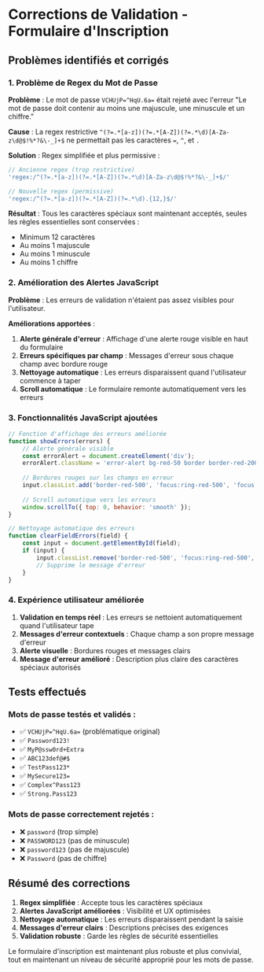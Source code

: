 # Corrections de Validation - Formulaire d'Inscription

## Problèmes identifiés et corrigés

### 1. **Problème de Regex du Mot de Passe**

**Problème** : Le mot de passe `VCHUjP=^HqU.6a=` était rejeté avec l'erreur "Le mot de passe doit contenir au moins une majuscule, une minuscule et un chiffre."

**Cause** : La regex restrictive `^(?=.*[a-z])(?=.*[A-Z])(?=.*\d)[A-Za-z\d@$!%*?&\-_]+$` ne permettait pas les caractères `=`, `^`, et `.`

**Solution** : Regex simplifiée et plus permissive :
```php
// Ancienne regex (trop restrictive)
'regex:/^(?=.*[a-z])(?=.*[A-Z])(?=.*\d)[A-Za-z\d@$!%*?&\-_]+$/'

// Nouvelle regex (permissive)
'regex:/^(?=.*[a-z])(?=.*[A-Z])(?=.*\d).{12,}$/'
```

**Résultat** : Tous les caractères spéciaux sont maintenant acceptés, seules les règles essentielles sont conservées :
- Minimum 12 caractères
- Au moins 1 majuscule
- Au moins 1 minuscule  
- Au moins 1 chiffre

### 2. **Amélioration des Alertes JavaScript**

**Problème** : Les erreurs de validation n'étaient pas assez visibles pour l'utilisateur.

**Améliorations apportées** :

1. **Alerte générale d'erreur** : Affichage d'une alerte rouge visible en haut du formulaire
2. **Erreurs spécifiques par champ** : Messages d'erreur sous chaque champ avec bordure rouge
3. **Nettoyage automatique** : Les erreurs disparaissent quand l'utilisateur commence à taper
4. **Scroll automatique** : Le formulaire remonte automatiquement vers les erreurs

### 3. **Fonctionnalités JavaScript ajoutées**

```javascript
// Fonction d'affichage des erreurs améliorée
function showErrors(errors) {
    // Alerte générale visible
    const errorAlert = document.createElement('div');
    errorAlert.className = 'error-alert bg-red-50 border border-red-200 text-red-700 px-4 py-3 rounded-lg mb-6';
    
    // Bordures rouges sur les champs en erreur
    input.classList.add('border-red-500', 'focus:ring-red-500', 'focus:border-red-500');
    
    // Scroll automatique vers les erreurs
    window.scrollTo({ top: 0, behavior: 'smooth' });
}

// Nettoyage automatique des erreurs
function clearFieldErrors(field) {
    const input = document.getElementById(field);
    if (input) {
        input.classList.remove('border-red-500', 'focus:ring-red-500', 'focus:border-red-500');
        // Supprime le message d'erreur
    }
}
```

### 4. **Expérience utilisateur améliorée**

1. **Validation en temps réel** : Les erreurs se nettoient automatiquement quand l'utilisateur tape
2. **Messages d'erreur contextuels** : Chaque champ a son propre message d'erreur
3. **Alerte visuelle** : Bordures rouges et messages clairs
4. **Message d'erreur amélioré** : Description plus claire des caractères spéciaux autorisés

## Tests effectués

### Mots de passe testés et validés :
- ✅ `VCHUjP=^HqU.6a=` (problématique original)
- ✅ `Password123!` 
- ✅ `MyP@ssw0rd+Extra`
- ✅ `ABC123def@#$`
- ✅ `TestPass123*`
- ✅ `MySecure123=`
- ✅ `Complex^Pass123`
- ✅ `Strong.Pass123`

### Mots de passe correctement rejetés :
- ❌ `password` (trop simple)
- ❌ `PASSWORD123` (pas de minuscule)
- ❌ `password123` (pas de majuscule)
- ❌ `Password` (pas de chiffre)

## Résumé des corrections

1. **Regex simplifiée** : Accepte tous les caractères spéciaux
2. **Alertes JavaScript améliorées** : Visibilité et UX optimisées
3. **Nettoyage automatique** : Les erreurs disparaissent pendant la saisie
4. **Messages d'erreur clairs** : Descriptions précises des exigences
5. **Validation robuste** : Garde les règles de sécurité essentielles

Le formulaire d'inscription est maintenant plus robuste et plus convivial, tout en maintenant un niveau de sécurité approprié pour les mots de passe.